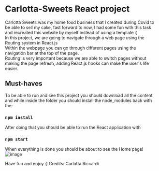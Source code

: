 # Carlotta-Sweets React project

Carlotta Sweets was my home food business that I created during Covid to be able to sell my cake, fast forward to now, I had some fun with this task and recreated this website by myself instead of using a template :)\
In this project, we are going to navigate through a web page using the Routing system in React.js\
Within the webpage you can go through different pages using the navigation bar at the top of the page.\
Routing is very important because we are able to switch pages without making the page refresh, adding React.js hooks can make the user's life easier.

## Must-haves

To be able to run and see this project you should download all the content and while inside the folder you should install the node_modules back with the:
### `npm install`

After doing that you should be able to run the React application with
### `npm start`

When everything is done you should be about to see the Home page!
![image](https://github.com/Clori92/carlotta-sweets/assets/163460407/4fd5b950-2ce4-4723-970c-79436269ed16)


Have fun and enjoy :)
Credits:
Carlotta Riccardi



